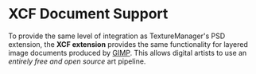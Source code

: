 XCF Document Support
====================

To provide the same level of integration as TextureManager's PSD extension,
the **XCF extension** provides the same functionality for layered image 
documents produced by [GIMP](http://gimp.org). This allows digital artists 
to use an *entirely free and open source* art pipeline.
